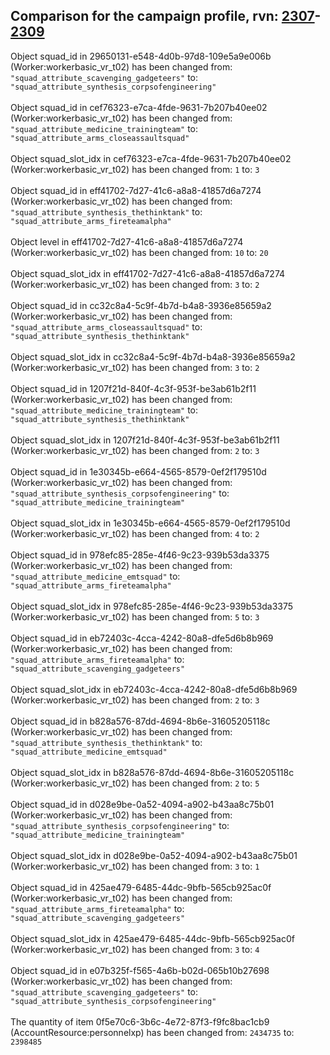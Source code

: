 ## Comparison for the campaign profile, rvn: [2307](https://github.com/PRO100KatYT/FortniteProfileRevisions/tree/main/profiles/campaign/2307%20campaign.json)-[2309](https://github.com/PRO100KatYT/FortniteProfileRevisions/tree/main/profiles/campaign/2309%20campaign.json)

Object squad_id in 29650131-e548-4d0b-97d8-109e5a9e006b (Worker:workerbasic_vr_t02) has been changed from: `"squad_attribute_scavenging_gadgeteers"` to: `"squad_attribute_synthesis_corpsofengineering"`
<br><br>
Object squad_id in cef76323-e7ca-4fde-9631-7b207b40ee02 (Worker:workerbasic_vr_t02) has been changed from: `"squad_attribute_medicine_trainingteam"` to: `"squad_attribute_arms_closeassaultsquad"`
<br><br>
Object squad_slot_idx in cef76323-e7ca-4fde-9631-7b207b40ee02 (Worker:workerbasic_vr_t02) has been changed from: `1` to: `3`
<br><br>
Object squad_id in eff41702-7d27-41c6-a8a8-41857d6a7274 (Worker:workerbasic_vr_t02) has been changed from: `"squad_attribute_synthesis_thethinktank"` to: `"squad_attribute_arms_fireteamalpha"`
<br><br>
Object level in eff41702-7d27-41c6-a8a8-41857d6a7274 (Worker:workerbasic_vr_t02) has been changed from: `10` to: `20`
<br><br>
Object squad_slot_idx in eff41702-7d27-41c6-a8a8-41857d6a7274 (Worker:workerbasic_vr_t02) has been changed from: `3` to: `2`
<br><br>
Object squad_id in cc32c8a4-5c9f-4b7d-b4a8-3936e85659a2 (Worker:workerbasic_vr_t02) has been changed from: `"squad_attribute_arms_closeassaultsquad"` to: `"squad_attribute_synthesis_thethinktank"`
<br><br>
Object squad_slot_idx in cc32c8a4-5c9f-4b7d-b4a8-3936e85659a2 (Worker:workerbasic_vr_t02) has been changed from: `3` to: `2`
<br><br>
Object squad_id in 1207f21d-840f-4c3f-953f-be3ab61b2f11 (Worker:workerbasic_vr_t02) has been changed from: `"squad_attribute_medicine_trainingteam"` to: `"squad_attribute_synthesis_thethinktank"`
<br><br>
Object squad_slot_idx in 1207f21d-840f-4c3f-953f-be3ab61b2f11 (Worker:workerbasic_vr_t02) has been changed from: `2` to: `3`
<br><br>
Object squad_id in 1e30345b-e664-4565-8579-0ef2f179510d (Worker:workerbasic_vr_t02) has been changed from: `"squad_attribute_synthesis_corpsofengineering"` to: `"squad_attribute_medicine_trainingteam"`
<br><br>
Object squad_slot_idx in 1e30345b-e664-4565-8579-0ef2f179510d (Worker:workerbasic_vr_t02) has been changed from: `4` to: `2`
<br><br>
Object squad_id in 978efc85-285e-4f46-9c23-939b53da3375 (Worker:workerbasic_vr_t02) has been changed from: `"squad_attribute_medicine_emtsquad"` to: `"squad_attribute_arms_fireteamalpha"`
<br><br>
Object squad_slot_idx in 978efc85-285e-4f46-9c23-939b53da3375 (Worker:workerbasic_vr_t02) has been changed from: `5` to: `3`
<br><br>
Object squad_id in eb72403c-4cca-4242-80a8-dfe5d6b8b969 (Worker:workerbasic_vr_t02) has been changed from: `"squad_attribute_arms_fireteamalpha"` to: `"squad_attribute_scavenging_gadgeteers"`
<br><br>
Object squad_slot_idx in eb72403c-4cca-4242-80a8-dfe5d6b8b969 (Worker:workerbasic_vr_t02) has been changed from: `2` to: `3`
<br><br>
Object squad_id in b828a576-87dd-4694-8b6e-31605205118c (Worker:workerbasic_vr_t02) has been changed from: `"squad_attribute_synthesis_thethinktank"` to: `"squad_attribute_medicine_emtsquad"`
<br><br>
Object squad_slot_idx in b828a576-87dd-4694-8b6e-31605205118c (Worker:workerbasic_vr_t02) has been changed from: `2` to: `5`
<br><br>
Object squad_id in d028e9be-0a52-4094-a902-b43aa8c75b01 (Worker:workerbasic_vr_t02) has been changed from: `"squad_attribute_synthesis_corpsofengineering"` to: `"squad_attribute_medicine_trainingteam"`
<br><br>
Object squad_slot_idx in d028e9be-0a52-4094-a902-b43aa8c75b01 (Worker:workerbasic_vr_t02) has been changed from: `3` to: `1`
<br><br>
Object squad_id in 425ae479-6485-44dc-9bfb-565cb925ac0f (Worker:workerbasic_vr_t02) has been changed from: `"squad_attribute_arms_fireteamalpha"` to: `"squad_attribute_scavenging_gadgeteers"`
<br><br>
Object squad_slot_idx in 425ae479-6485-44dc-9bfb-565cb925ac0f (Worker:workerbasic_vr_t02) has been changed from: `3` to: `4`
<br><br>
Object squad_id in e07b325f-f565-4a6b-b02d-065b10b27698 (Worker:workerbasic_vr_t02) has been changed from: `"squad_attribute_scavenging_gadgeteers"` to: `"squad_attribute_synthesis_corpsofengineering"`
<br><br>
The quantity of item 0f5e70c6-3b6c-4e72-87f3-f9fc8bac1cb9 (AccountResource:personnelxp) has been changed from: `2434735` to: `2398485`
<br><br>
